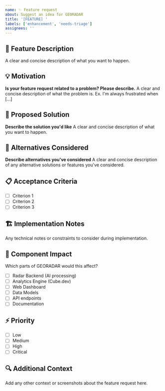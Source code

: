 ```yaml
---
name: ✨ Feature request
about: Suggest an idea for GEORADAR
title: '[FEATURE] '
labels: ['enhancement', 'needs-triage']
assignees: ''
---
```


## 🚀 Feature Description
A clear and concise description of what you want to happen.

## 💡 Motivation
**Is your feature request related to a problem? Please describe.**
A clear and concise description of what the problem is. Ex. I'm always frustrated when [...]

## 🎯 Proposed Solution
**Describe the solution you'd like**
A clear and concise description of what you want to happen.

## 🔄 Alternatives Considered
**Describe alternatives you've considered**
A clear and concise description of any alternative solutions or features you've considered.

## 📋 Acceptance Criteria
- [ ] Criterion 1
- [ ] Criterion 2
- [ ] Criterion 3

## 🏗️ Implementation Notes
Any technical notes or constraints to consider during implementation.

## 📱 Component Impact
Which parts of GEORADAR would this affect?
- [ ] Radar Backend (AI processing)
- [ ] Analytics Engine (Cube.dev)
- [ ] Web Dashboard
- [ ] Data Models
- [ ] API endpoints
- [ ] Documentation

## ⚡ Priority
- [ ] Low
- [ ] Medium  
- [ ] High
- [ ] Critical

## 🔍 Additional Context
Add any other context or screenshots about the feature request here.